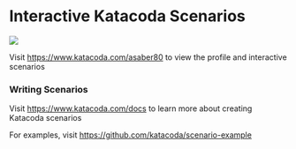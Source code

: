 # Interactive Katacoda Scenarios

[![](http://shields.katacoda.com/katacoda/asaber80/count.svg)](https://www.katacoda.com/asaber80 "Get your profile on Katacoda.com")

Visit https://www.katacoda.com/asaber80 to view the profile and interactive scenarios

### Writing Scenarios
Visit https://www.katacoda.com/docs to learn more about creating Katacoda scenarios

For examples, visit https://github.com/katacoda/scenario-example
